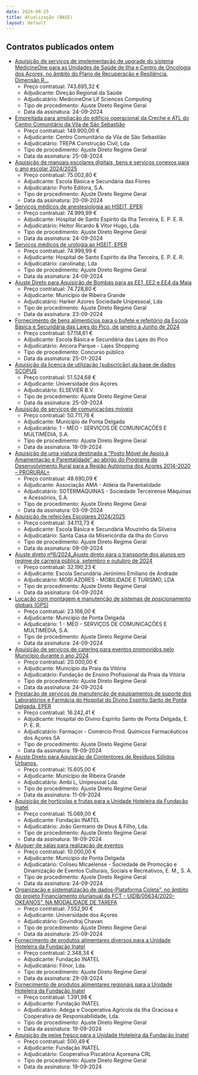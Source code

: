 ```yaml
---
date: 2024-09-25
title: Atualização (BASE)
layout: default
---
```

## Contratos publicados ontem

* [Aquisição de serviços de implementação de upgrade do sistema MedicineOne para as Unidades de Saúde de Ilha e Centro de Oncologia dos Açores, no âmbito do Plano de Recuperação e Resiliência, Dimensão R...](https://www.base.gov.pt/Base4/pt/detalhe/?type=contratos&id=10937605)
  * Preço contratual: 743.695,32 €
  * Adjudicante: Direção Regional da Saúde
  * Adjudicatário: MedicineOne Lif Sciences Computing
  * Tipo de procedimento: Ajuste Direto Regime Geral
  * Data da assinatura: 24-09-2024
* [Empreitada para ampliação do edifício operacional da Creche e ATL do Centro Comunitário da Vila de São Sebastião](https://www.base.gov.pt/Base4/pt/detalhe/?type=contratos&id=10935410)
  * Preço contratual: 149.900,00 €
  * Adjudicante: Centro Comunitário da Vila de São Sebastião
  * Adjudicatário: TREPA Construção Civil, Lda
  * Tipo de procedimento: Ajuste Direto Regime Geral
  * Data da assinatura: 25-08-2024
* [Aquisição de manuais escolares digitais, bens e serviços conexos para o ano escolar 2024/2025](https://www.base.gov.pt/Base4/pt/detalhe/?type=contratos&id=10937777)
  * Preço contratual: 75.002,80 €
  * Adjudicante: Escola Básica e Secundária das Flores
  * Adjudicatário: Porto Editora, S.A.
  * Tipo de procedimento: Ajuste Direto Regime Geral
  * Data da assinatura: 20-09-2024
* [Serviços médicos de anestesiologia ao HSEIT, EPER](https://www.base.gov.pt/Base4/pt/detalhe/?type=contratos&id=10936151)
  * Preço contratual: 74.999,99 €
  * Adjudicante: Hospital de Santo Espírito da Ilha Terceira, E. P. E. R.
  * Adjudicatário: Heitor Ricardo & Vitor Hugo, Lda.
  * Tipo de procedimento: Ajuste Direto Regime Geral
  * Data da assinatura: 24-09-2024
* [Serviços médicos de urologia ao HSEIT, EPER](https://www.base.gov.pt/Base4/pt/detalhe/?type=contratos&id=10936390)
  * Preço contratual: 74.999,99 €
  * Adjudicante: Hospital de Santo Espírito da Ilha Terceira, E. P. E. R.
  * Adjudicatário: carolinabp, Lda
  * Tipo de procedimento: Ajuste Direto Regime Geral
  * Data da assinatura: 24-09-2024
* [Ajuste Direto para Aquisição de Bombas para as EE1, EE2 e EE4 da Maia](https://www.base.gov.pt/Base4/pt/detalhe/?type=contratos&id=10936405)
  * Preço contratual: 74.728,80 €
  * Adjudicante: Município de Ribeira Grande
  * Adjudicatário: Harker Azores Sociedade Unipessoal, Lda
  * Tipo de procedimento: Ajuste Direto Regime Geral
  * Data da assinatura: 23-09-2024
* [Fornecimento de bens alimentícios para o bufete e refeitório da Escola Básica e Secundária das Lajes do Pico, de janeiro a Junho de 2024](https://www.base.gov.pt/Base4/pt/detalhe/?type=contratos&id=10936026)
  * Preço contratual: 57.114,61 €
  * Adjudicante: Escola Básica e Secundária das Lajes do Pico
  * Adjudicatário: Ancora Parque - Lajes Shopping
  * Tipo de procedimento: Concurso público
  * Data da assinatura: 25-01-2024
* [Aquisição da licença de utilização (subscrição) da base de dados SCOPUS](https://www.base.gov.pt/Base4/pt/detalhe/?type=contratos&id=10937401)
  * Preço contratual: 51.524,68 €
  * Adjudicante: Universidade dos Açores
  * Adjudicatário: ELSEVIER B.V.
  * Tipo de procedimento: Ajuste Direto Regime Geral
  * Data da assinatura: 25-09-2024
* [Aquisição de serviços de comunicações móveis](https://www.base.gov.pt/Base4/pt/detalhe/?type=contratos&id=10936754)
  * Preço contratual: 50.711,76 €
  * Adjudicante: Município de Ponta Delgada
  * Adjudicatário: 1 - MEO - SERVIÇOS DE COMUNICAÇÕES E MULTIMÉDIA, S.A.
  * Tipo de procedimento: Ajuste Direto Regime Geral
  * Data da assinatura: 18-09-2024
* [Aquisição de uma viatura destinada a “Posto Móvel de Apoio à Amamentação e Parentalidade” ao abrigo do Programa de Desenvolvimento Rural para a Região Autónoma dos Açores 2014-2020 – PRORURAL+](https://www.base.gov.pt/Base4/pt/detalhe/?type=contratos&id=10936841)
  * Preço contratual: 48.690,09 €
  * Adjudicante: Associação AMA - Aldeia da Parentalidade
  * Adjudicatário: SOTERMÁQUINAS - Sociedade Terceirense Máquinas e Acessórios, S.A.
  * Tipo de procedimento: Ajuste Direto Regime Geral
  * Data da assinatura: 03-09-2024
* [Aquisição de refeições Escolares 2024/2025](https://www.base.gov.pt/Base4/pt/detalhe/?type=contratos&id=10936109)
  * Preço contratual: 34.113,73 €
  * Adjudicante: Escola Básica e Secundária Mouzinho da Silveira
  * Adjudicatário: Santa Casa da Misericórdia da Ilha do Corvo
  * Tipo de procedimento: Ajuste Direto Regime Geral
  * Data da assinatura: 09-09-2024
* [Ajuste direto nº6/2024_Ajuste direto para o transporte dos alunos em regime de carreira pública, setembro e outubro de 2024](https://www.base.gov.pt/Base4/pt/detalhe/?type=contratos&id=10936709)
  * Preço contratual: 32.190,23 €
  * Adjudicante: Escola Secundária Jerónimo Emiliano de Andrade
  * Adjudicatário: MOBI AZORES - MOBILIDADE E TURISMO, LDA
  * Tipo de procedimento: Ajuste Direto Regime Geral
  * Data da assinatura: 04-09-2024
* [Locação com montagem e manutenção de sistemas de posicionamento globais (GPS)](https://www.base.gov.pt/Base4/pt/detalhe/?type=contratos&id=10936793)
  * Preço contratual: 23.166,00 €
  * Adjudicante: Município de Ponta Delgada
  * Adjudicatário: 1 - MEO - SERVIÇOS DE COMUNICAÇÕES E MULTIMÉDIA, S.A.
  * Tipo de procedimento: Ajuste Direto Regime Geral
  * Data da assinatura: 24-09-2024
* [Aquisição de serviços de catering para eventos promovidos pelo Município durante o ano 2024](https://www.base.gov.pt/Base4/pt/detalhe/?type=contratos&id=10936752)
  * Preço contratual: 20.000,00 €
  * Adjudicante: Município da Praia da Vitória
  * Adjudicatário: Fundação de Ensino Profissional da Praia da Vitória
  * Tipo de procedimento: Ajuste Direto Regime Geral
  * Data da assinatura: 24-09-2024
* [Prestação de serviços de manutenção de equipamentos de suporte dos Laboratórios e Farmácia do Hospital do Divino Espírito Santo de Ponta Delgada, EPER](https://www.base.gov.pt/Base4/pt/detalhe/?type=contratos&id=10935560)
  * Preço contratual: 16.242,41 €
  * Adjudicante: Hospital do Divino Espírito Santo de Ponta Delgada, E. P. E. R.
  * Adjudicatário: Farmaçor - Comércio Prod. Químicos Farmacêuticos dos Açores SA
  * Tipo de procedimento: Ajuste Direto Regime Geral
  * Data da assinatura: 19-09-2024
* [Ajuste Direto para Aquisição de Contentores de Resíduos Sólidos Urbanos.](https://www.base.gov.pt/Base4/pt/detalhe/?type=contratos&id=10936649)
  * Preço contratual: 15.605,00 €
  * Adjudicante: Município de Ribeira Grande
  * Adjudicatário: Ambi L, Unipessoal Lda.
  * Tipo de procedimento: Ajuste Direto Regime Geral
  * Data da assinatura: 11-09-2024
* [Aquisição de hortícolas e frutas para a Unidade Hoteleira da Fundação Inatel](https://www.base.gov.pt/Base4/pt/detalhe/?type=contratos&id=10936269)
  * Preço contratual: 15.069,00 €
  * Adjudicante: Fundação INATEL
  * Adjudicatário: João Germano de Deus & Filho, Lda.
  * Tipo de procedimento: Ajuste Direto Regime Geral
  * Data da assinatura: 18-09-2024
* [Aluguer de salas para realização de eventos](https://www.base.gov.pt/Base4/pt/detalhe/?type=contratos&id=10936555)
  * Preço contratual: 10.000,00 €
  * Adjudicante: Município de Ponta Delgada
  * Adjudicatário: Coliseu Micaelense - Sociedade de Promoção e Dinamização de Eventos Culturais, Sociais e Recreativos, E. M., S. A.
  * Tipo de procedimento: Ajuste Direto Regime Geral
  * Data da assinatura: 24-09-2024
* [Organização e sistematização de dados-Plataforma Coleta", no âmbito do projeto Financiamento plurianual da FCT - UIDB/05634/2020-OKEANOS”, NA MODALIDADE DE TAREFA](https://www.base.gov.pt/Base4/pt/detalhe/?type=contratos&id=10937718)
  * Preço contratual: 7.552,90 €
  * Adjudicante: Universidade dos Açores
  * Adjudicatário: Govindraj Chavan
  * Tipo de procedimento: Ajuste Direto Regime Geral
  * Data da assinatura: 25-09-2024
* [Fornecimento de produtos alimentares diversos para a Unidade Hoteleira da Fundação Inatel](https://www.base.gov.pt/Base4/pt/detalhe/?type=contratos&id=10936396)
  * Preço contratual: 2.348,34 €
  * Adjudicante: Fundação INATEL
  * Adjudicatário: Filnor, Lda.
  * Tipo de procedimento: Ajuste Direto Regime Geral
  * Data da assinatura: 29-08-2024
* [Fornecimento de produtos alimentares regionais para a Unidade Hoteleira da Fundação Inatel](https://www.base.gov.pt/Base4/pt/detalhe/?type=contratos&id=10936329)
  * Preço contratual: 1.391,98 €
  * Adjudicante: Fundação INATEL
  * Adjudicatário: Adega e Cooperativa Agrícola da Ilha Graciosa e Cooperativa de Responsabilidade, Lda.
  * Tipo de procedimento: Ajuste Direto Regime Geral
  * Data da assinatura: 19-09-2024
* [Aquisição de peixe fresco para a Unidade Hoteleira da Fundação Inatel](https://www.base.gov.pt/Base4/pt/detalhe/?type=contratos&id=10935750)
  * Preço contratual: 500,49 €
  * Adjudicante: Fundação INATEL
  * Adjudicatário: Cooperativa Piscatória Açoreana CRL
  * Tipo de procedimento: Ajuste Direto Regime Geral
  * Data da assinatura: 19-09-2024
